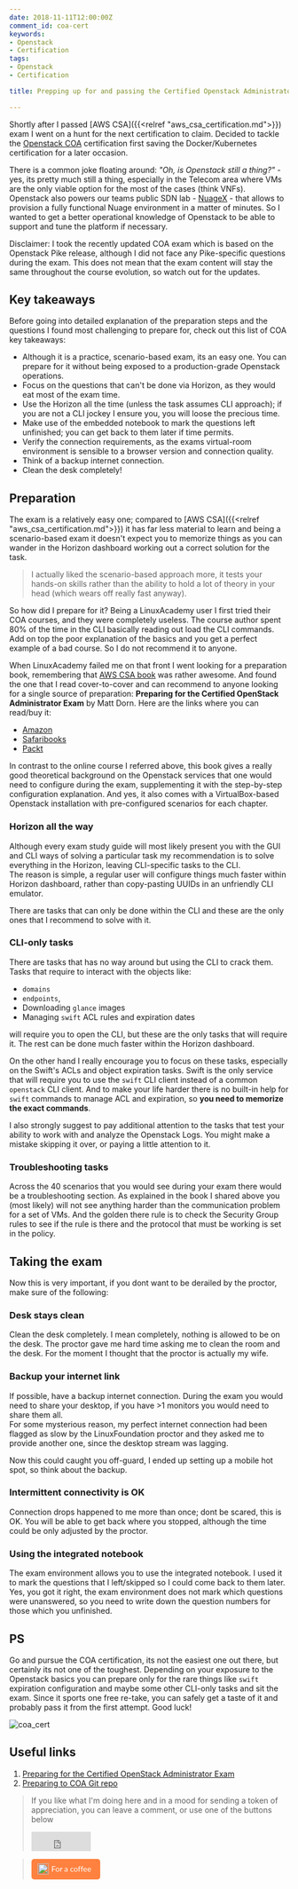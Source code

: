 ```yaml
---
date: 2018-11-11T12:00:00Z
comment_id: coa-cert
keywords:
- Openstack
- Certification
tags:
- Openstack
- Certification

title: Prepping up for and passing the Certified Openstack Administrator Exam

---
```

Shortly after I passed [AWS CSA]({{<relref "aws_csa_certification.md">}}) exam I went on a hunt for the next certification to claim. Decided to tackle the [Openstack COA](https://www.openstack.org/coa) certification first saving the Docker/Kubernetes certification for a later occasion.

There is a common joke floating around: _"Oh, is Openstack still a thing?"_ - yes, its pretty much still a thing, especially in the Telecom area where VMs are the only viable option for the most of the cases (think VNFs).  
Openstack also powers our teams public SDN lab - [NuageX](https://nuagex.io) - that allows to provision a fully functional Nuage environment in a matter of minutes. So I wanted to get a better operational knowledge of Openstack to be able to support and tune the platform if necessary.

Disclaimer: I took the recently updated COA exam which is based on the Openstack Pike release, although I did not face any Pike-specific questions during the exam. This does not mean that the exam content will stay the same throughout the course evolution, so watch out for the updates.

<!--more-->
## Key takeaways

Before going into detailed explanation of the preparation steps and the questions I found most challenging to prepare for, check out this list of COA key takeaways: 

* Although it is a practice, scenario-based exam, its an easy one. You can prepare for it without being exposed to a production-grade Openstack operations.
* Focus on the questions that can't be done via Horizon, as they would eat most of the exam time.
* Use the Horizon all the time (unless the task assumes CLI approach); if you are not a CLI jockey I ensure you, you will loose the precious time.
* Make use of the embedded notebook to mark the questions left unfinished; you can get back to them later if time permits. 
* Verify the connection requirements, as the exams virtual-room environment is sensible to a browser version and connection quality.
* Think of a backup internet connection.
* Clean the desk completely!

## Preparation

The exam is a relatively easy one; compared to [AWS CSA]({{<relref "aws_csa_certification.md">}}) it has far less material to learn and being a scenario-based exam it doesn't expect you to memorize things as you can wander in the Horizon dashboard working out a correct solution for the task.

> I actually liked the scenario-based approach more, it tests your hands-on skills rather than the ability to hold a lot of theory in your head (which wears off really fast anyway).

So how did I prepare for it? Being a LinuxAcademy user I first tried their COA courses, and they were completely useless. The course author spent 80% of the time in the CLI basically reading out load the CLI commands. Add on top the poor explanation of the basics and you get a perfect example of a bad course. So I do not recommend it to anyone.

When LinuxAcademy failed me on that front I went looking for a preparation book, remembering that [AWS CSA book](https://www.amazon.com/Certified-Solutions-Architect-Official-Study/dp/1119138558) was rather awesome. And found the one that I read cover-to-cover and can recommend to anyone looking for a single source of preparation: **Preparing for the Certified OpenStack Administrator Exam** by Matt Dorn. Here are the links where you can read/buy it:

* [Amazon](https://www.amazon.com/Preparing-Certified-OpenStack-Administrator-Exam-ebook/dp/B06WRT43DW)
* [Safaribooks](https://www.safaribooksonline.com/library/view/preparing-for-the/9781787288416/)
* [Packt](https://www.packtpub.com/virtualization-and-cloud/preparing-certified-openstack-administrator-exam)

In contrast to the online course I referred above, this book gives a really good theoretical background on the Openstack services that one would need to configure during the exam, supplementing it with the step-by-step configuration explanation. And yes, it also comes with a VirtualBox-based Openstack installation with pre-configured scenarios for each chapter.

### Horizon all the way
Although every exam study guide will most likely present you with the GUI and CLI ways of solving a particular task my recommendation is to solve everything in the Horizon, leaving CLI-specific tasks to the CLI.  
The reason is simple, a regular user will configure things much faster within Horizon dashboard, rather than copy-pasting UUIDs in an unfriendly CLI emulator.

There are tasks that can only be done within the CLI and these are the only ones that I recommend to solve with it.

### CLI-only tasks
There are tasks that has no way around but using the CLI to crack them. Tasks that require to interact with the objects like:

* `domains`
* `endpoints`,
* Downloading `glance` images
* Managing `swift` ACL rules and expiration dates

will require you to open the CLI, but these are the only tasks that will require it. The rest can be done much faster within the Horizon dashboard.

On the other hand I really encourage you to focus on these tasks, especially on the Swift's ACLs and object expiration tasks. Swift is the only service that will require you to use the `swift` CLI client instead of a common `openstack` CLI client. And to make your life harder there is no built-in help for `swift` commands to manage ACL and expiration, so **you need to memorize the exact commands**.

I also strongly suggest to pay additional attention to the tasks that test your ability to work with and analyze the Openstack Logs. You might make a mistake skipping it over, or paying a little attention to it.

### Troubleshooting tasks
Across the 40 scenarios that you would see during your exam there would be a troubleshooting section. As explained in the book I shared above you (most likely) will not see anything harder than the communication problem for a set of VMs. And the golden there rule is to check the Security Group rules to see if the rule is there and the protocol that must be working is set in the policy.

## Taking the exam
Now this is very important, if you dont want to be derailed by the proctor, make sure of the following:

### Desk stays clean
Clean the desk completely. I mean completely, nothing is allowed to be on the desk. The proctor gave me hard time asking me to clean the room and the desk. For the moment I thought that the proctor is actually my wife.

### Backup your internet link
If possible, have a backup internet connection. During the exam you would need to share your desktop, if you have >1 monitors you would need to share them all.  
For some mysterious reason, my perfect internet connection had been flagged as slow by the LinuxFoundation proctor and they asked me to provide another one, since the desktop stream was lagging.

Now this could caught you off-guard, I ended up setting up a mobile hot spot, so think about the backup.

### Intermittent connectivity is OK
Connection drops happened to me more than once; dont be scared, this is OK. You will be able to get back where you stopped, although the time could be only adjusted by the proctor.

### Using the integrated notebook
The exam environment allows you to use the integrated notebook. I used it to mark the questions that I left/skipped so I could come back to them later. Yes, you got it right, the exam environment does not mark which questions were unanswered, so you need to write down the question numbers for those which you unfinished.

## PS

Go and pursue the COA certification, its not the easiest one out there, but certainly its not one of the toughest. Depending on your exposure to the Openstack basics you can prepare only for the rare things like `swift` expiration configuration and maybe some other CLI-only tasks and sit the exam. Since it sports one free re-take, you can safely get a taste of it and probably pass it from the first attempt. Good luck!

![coa_cert](https://gitlab.com/rdodin/pics/-/wikis/uploads/11111cf64e2d44ece59a82837f1c4db6/image.png)

## Useful links
1. [Preparing for the Certified OpenStack Administrator Exam](https://www.amazon.com/Preparing-Certified-OpenStack-Administrator-Exam-ebook/dp/B06WRT43DW)
2. [Preparing to COA Git repo](https://github.com/PacktPublishing/Preparing-for-the-Certified-OpenStack-Administrator-Exam)

> If you like what I'm doing here and in a mood for sending a token of appreciation, you can leave a comment, or use one of the buttons below  
> <iframe src="https://github.com/sponsors/hellt/button" title="Sponsor hellt" height="35" width="107" style="border: 0;"></iframe>

> <style>.bmc-button img{height: 20px !important;width: 20px !important;margin-bottom: 1px !important;box-shadow: none !important;border: none !important;vertical-align: middle !important;}.bmc-button{padding: 7px 15px 7px 10px !important;line-height: 20px !important;text-decoration: none !important;display:inline-flex !important;color:#FFFFFF !important;background-color:#FF813F !important;border-radius: 5px !important;border: 1px solid transparent !important;padding: 7px 15px 7px 10px !important;font-size: 20px !important;letter-spacing:-0.08px !important;margin: 0 auto !important;font-family:'Lato', sans-serif !important;-webkit-box-sizing: border-box !important;box-sizing: border-box !important;}.bmc-button:hover, .bmc-button:active, .bmc-button:focus {-webkit-box-shadow: 0px 1px 2px 2px rgba(190, 190, 190, 0.5) !important;text-decoration: none !important;box-shadow: 0px 1px 2px 2px rgba(190, 190, 190, 0.5) !important;opacity: 0.85 !important;color:#FFFFFF !important;}</style><link href="https://fonts.googleapis.com/css?family=Lato&subset=latin,latin-ext" rel="stylesheet"><a class="bmc-button" target="_blank" href="https://www.buymeacoffee.com/ntdvps"><img src="https://cdn.buymeacoffee.com/buttons/bmc-new-btn-logo.svg" alt="Buy me a coffee"><span style="margin-left:5px;font-size:14px !important;">For a coffee</span></a>